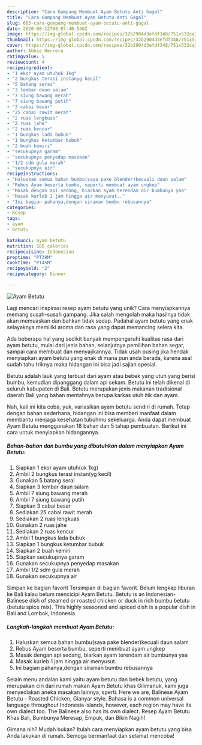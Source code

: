 ```yaml
---
description: "Cara Gampang Membuat Ayam Betutu Anti Gagal"
title: "Cara Gampang Membuat Ayam Betutu Anti Gagal"
slug: 663-cara-gampang-membuat-ayam-betutu-anti-gagal
date: 2020-08-12T08:07:40.546Z
image: https://img-global.cpcdn.com/recipes/32b2904d3efdf348/751x532cq70/ayam-betutu-foto-resep-utama.jpg
thumbnail: https://img-global.cpcdn.com/recipes/32b2904d3efdf348/751x532cq70/ayam-betutu-foto-resep-utama.jpg
cover: https://img-global.cpcdn.com/recipes/32b2904d3efdf348/751x532cq70/ayam-betutu-foto-resep-utama.jpg
author: Abbie Herrera
ratingvalue: 5
reviewcount: 4
recipeingredient:
- "1 ekor ayam utuhuk 1kg"
- "2 bungkus terasi instanyg kecil"
- "5 batang serai"
- "3 lembar daun salam"
- "7 siung bawang merah"
- "7 siung bawang putih"
- "3 cabai besar"
- "25 cabai rawit merah"
- "2 ruas lengkuas"
- "2 ruas jahe"
- "2 ruas kencur"
- "1 bungkus lada bubuk"
- "1 bungkus ketumbar bubuk"
- "2 buah kemiri"
- "secukupnya garam"
- "secukupnya penyedap masakan"
- "1/2 sdm gula merah"
- "secukupnya air"
recipeinstructions:
- "Haluskan semua bahan bumbu(saya pake blender)kecuali daun salam"
- "Rebus Ayam beserta bumbu, seperti membuat ayam ungkep"
- "Masak dengan api sedang, biarkan ayam terendam air bumbunya yaa"
- "Masak kurleb 1 jam hingga air menyusut.."
- "Ini bagian pahanya,dengan siraman bumbu rebusannya"
categories:
- Resep
tags:
- ayam
- betutu

katakunci: ayam betutu 
nutrition: 185 calories
recipecuisine: Indonesian
preptime: "PT39M"
cooktime: "PT45M"
recipeyield: "2"
recipecategory: Dinner

---
```



![Ayam Betutu](https://img-global.cpcdn.com/recipes/32b2904d3efdf348/751x532cq70/ayam-betutu-foto-resep-utama.jpg)

Lagi mencari inspirasi resep ayam betutu yang unik? Cara menyiapkannya memang susah-susah gampang. Jika salah mengolah maka hasilnya tidak akan memuaskan dan bahkan tidak sedap. Padahal ayam betutu yang enak selayaknya memiliki aroma dan rasa yang dapat memancing selera kita.

Ada beberapa hal yang sedikit banyak mempengaruhi kualitas rasa dari ayam betutu, mulai dari jenis bahan, selanjutnya pemilihan bahan segar, sampai cara membuat dan menyajikannya. Tidak usah pusing jika hendak menyiapkan ayam betutu yang enak di mana pun anda berada, karena asal sudah tahu triknya maka hidangan ini bisa jadi sajian spesial.

Betutu adalah lauk yang terbuat dari ayam atau bebek yang utuh yang berisi bumbu, kemudian dipanggang dalam api sekam. Betutu ini telah dikenal di seluruh kabupaten di Bali. Betutu merupakan jenis makanan tradisional daerah Bali yang bahan mentahnya berupa karkas utuh itik dan ayam.


Nah, kali ini kita coba, yuk, variasikan ayam betutu sendiri di rumah. Tetap dengan bahan sederhana, hidangan ini bisa memberi manfaat dalam membantu menjaga kesehatan tubuhmu sekeluarga. Anda dapat membuat Ayam Betutu menggunakan 18 bahan dan 5 tahap pembuatan. Berikut ini cara untuk menyiapkan hidangannya.

<!--inarticleads1-->

##### Bahan-bahan dan bumbu yang dibutuhkan dalam menyiapkan Ayam Betutu:

1. Siapkan 1 ekor ayam utuh(uk 1kg)
1. Ambil 2 bungkus terasi instan(yg kecil)
1. Gunakan 5 batang serai
1. Siapkan 3 lembar daun salam
1. Ambil 7 siung bawang merah
1. Ambil 7 siung bawang putih
1. Siapkan 3 cabai besar
1. Sediakan 25 cabai rawit merah
1. Sediakan 2 ruas lengkuas
1. Gunakan 2 ruas jahe
1. Sediakan 2 ruas kencur
1. Ambil 1 bungkus lada bubuk
1. Siapkan 1 bungkus ketumbar bubuk
1. Siapkan 2 buah kemiri
1. Siapkan secukupnya garam
1. Gunakan secukupnya penyedap masakan
1. Ambil 1/2 sdm gula merah
1. Gunakan secukupnya air


Simpan ke bagian favorit Tersimpan di bagian favorit. Belum lengkap liburan ke Bali kalau belum mencicipi Ayam Betutu. Betutu is an Indonesian-Balinese dish of steamed or roasted chicken or duck in rich bumbu betutu (betutu spice mix). This highly seasoned and spiced dish is a popular dish in Bali and Lombok, Indonesia. 

<!--inarticleads2-->

##### Langkah-langkah membuat Ayam Betutu:

1. Haluskan semua bahan bumbu(saya pake blender)kecuali daun salam
1. Rebus Ayam beserta bumbu, seperti membuat ayam ungkep
1. Masak dengan api sedang, biarkan ayam terendam air bumbunya yaa
1. Masak kurleb 1 jam hingga air menyusut..
1. Ini bagian pahanya,dengan siraman bumbu rebusannya


Selain menu andalan kami yaitu ayam betutu dan bebek betutu, yang merupakan ciri dari rumah makan Ayam Betutu khas Gilimanuk, kami juga menyediakan aneka masakan lainnya, sperti. Here we are, Balinese Ayam Betutu - Roasted Chicken, Gianyar style. Bahasa is a common universal language throughout Indonesia islands, however, each region may have its own dialect too. The Balinese also has its own dialect. Resep Ayam Betutu Khas Bali, Bumbunya Meresap, Empuk, dan Bikin Nagih! 

Gimana nih? Mudah bukan? Itulah cara menyiapkan ayam betutu yang bisa Anda lakukan di rumah. Semoga bermanfaat dan selamat mencoba!
